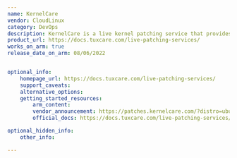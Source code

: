 ```yaml
---
name: KernelCare
vendor: CloudLinux
category: DevOps
description: KernelCare is a live kernel patching service that provides security patches and bugfixes for a range of popular Linux kernels that can be installed without rebooting the system.
product_url: https://docs.tuxcare.com/live-patching-services/
works_on_arm: true
release_date_on_arm: 08/06/2022


optional_info:
    homepage_url: https://docs.tuxcare.com/live-patching-services/
    support_caveats:
    alternative_options:
    getting_started_resources:
        arm_content: 
        vendor_announcement: https://patches.kernelcare.com/?distro=ubuntu-bionic-lts-focal-aws-arm64&type=kernel
        official_docs: https://docs.tuxcare.com/live-patching-services/#installation

optional_hidden_info:
    other_info: 

---
```

